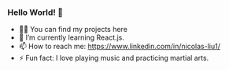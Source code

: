 ### Hello World! 👋
- ✍🏽 You can find my projects here
- 🌱 I’m currently learning React.js.
- 📫 How to reach me: https://www.linkedin.com/in/nicolas-liu1/
- ⚡ Fun fact: I love playing music and practicing martial arts.
